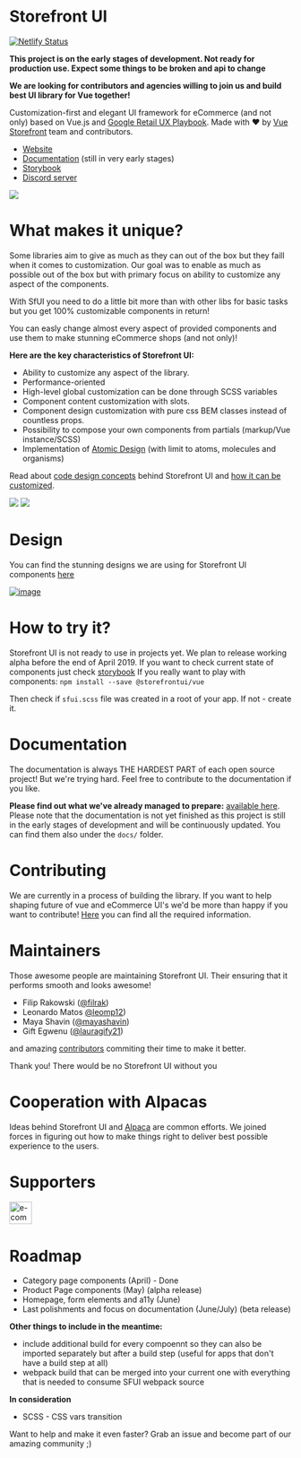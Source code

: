 # Storefront UI

[![Netlify Status](https://api.netlify.com/api/v1/badges/8371333f-ef98-4d04-bcc4-9f4771d11430/deploy-status)](https://app.netlify.com/sites/storefrontui-storybook/deploys)

**This project is on the early stages of development. Not ready for production use. Expect some things to be broken and api to change**

**We are looking for contributors and agencies willing to join us and build best UI library for Vue together!**

Customization-first and elegant UI framework for eCommerce (and not only) based on Vue.js and [Google Retail UX Playbook](https://services.google.com/fh/files/events/pdf_retail_ux_playbook.pdf). Made with ❤️ by [Vue Storefront](https://github.com/DivanteLtd/vue-storefront) team and contributors.

- [Website](http://storefrontui.io/)
- [Documentation](http://docs.storefrontui.io/) (still in very early stages)
- [Storybook](http://storybook.storefrontui.io/)
- [Discord server](https://discord.gg/GS8hqFS)


![](https://i.ibb.co/7ScVptN/123.png)

# What makes it unique?

Some libraries aim to give as much as they can out of the box but they faill when it comes to customization. Our goal was to enable as much as possible out of the box but with primary focus on ability to customize any aspect of the components.

With SfUI you need to do a little bit more than with other libs for basic tasks but you get 100% customizable components in return!

You can easly change almost every aspect of provided components and use them to make stunning eCommerce shops (and not only)!


**Here are the key characteristics of Storefront UI:**

- Ability to customize any aspect of the library.
- Performance-oriented
- High-level global customization can be done through SCSS variables
- Component content customization with slots.
- Component design customization with pure css BEM classes instead of countless props.
- Possibility to compose your own components from partials (markup/Vue instance/SCSS)
- Implementation of [Atomic Design](http://bradfrost.com/blog/post/atomic-web-design/) (with limit to atoms, molecules and organisms)

Read about [code design concepts](https://github.com/DivanteLtd/storefront-ui/blob/master/CONTRIBUTING.md) behind Storefront UI and [how it can be customized](./docs/customization.md).

![](https://i.ibb.co/7SKbz5K/123457.png)
![](https://i.ibb.co/VHTcyrw/1234.png)

# Design

You can find the stunning designs we are using for Storefront UI components [here](https://www.figma.com/file/hrwE3VsMBHgdJoS86rVr4W/Desktop-%26-Mobile-Vue-Storefront?node-id=99%3A0)

[![image](https://user-images.githubusercontent.com/15185752/58185795-06b51900-7cb4-11e9-883f-2571cace575c.png)
](https://www.youtube.com/watch?v=8FO6tm9rEdo&feature=youtu.be)


# How to try it?

Storefront UI is not ready to use in projects yet. We plan to release working alpha before the end of April 2019.
If you want to check current state of components just check [storybook](https://storefrontui-storybook.netlify.com/)
If you really want to play with components:
```npm install --save @storefrontui/vue```

Then check if `sfui.scss` file was created in a root of your app. If not - create it.


# Documentation

The documentation is always THE HARDEST PART of each open source project! But we're trying hard. Feel free to contribute to the documentation if you like.

**Please find out what we've already managed to prepare:** [available here](https://docs.storefrontui.io/). Please note that the documentation is not yet finished as this project is still in the early stages of development and will be continuously updated. You can find them also under the `docs/` folder.


# Contributing

We are currently in a process of building the library. If you want to help shaping future of vue and eCommerce UI's we'd be more than happy if you want to contribute! [Here](https://github.com/DivanteLtd/storefront-ui/blob/master/CONTRIBUTING.md) you can find all the required information.

# Maintainers

Those awesome people are maintaining Storefront UI. Their ensuring that it performs smooth and looks awesome!

- Filip Rakowski ([@filrak](https://github.com/filrak))
- Leonardo Matos [@leomp12](https://github.com/leomp12))
- Maya Shavin ([@mayashavin](https://github.com/mayashavin))
- Gift Egwenu ([@lauragify21](https://github.com/lauragift21))

and amazing [contributors](https://github.com/DivanteLtd/storefront-ui/graphs/contributors) commiting their time to make it better.

Thank you! There would be no Storefront UI without you

# Cooperation with Alpacas

Ideas behind Storefront UI and [Alpaca](https://github.com/SnowdogApps/alpaca-storybook) are common efforts. We joined forces in figuring out how to make things right to deliver best possible experience to the users.

# Supporters
<a href="https://developers.e-com.plus/"><img src="https://developers.e-com.plus/src/assets/img/logo-dark.png" alt="e-com club" height="40px"></a>

# Roadmap

- Category page components (April) - Done
- Product Page components (May) (alpha release)
- Homepage, form elements and a11y (June)
- Last polishments and focus on documentation (June/July) (beta release)

**Other things to include in the meantime:**
- include additional build for every compoennt so they can also be imported separately but after a build step (useful for apps that don't have a build step at all)
- webpack build that can be merged into your current one with everything that is needed to consume SFUI webpack source

**In consideration**
- SCSS - CSS vars transition


Want to help and make it even faster? Grab an issue and become part of our amazing community ;)

